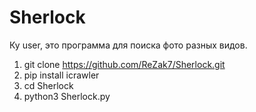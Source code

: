 # Sherlock
Ку user, это программа для поиска фото разных видов.


1.  git clone https://github.com/ReZak7/Sherlock.git
2.  pip install icrawler
3.  cd Sherlock
4.  python3 Sherlock.py
